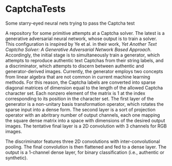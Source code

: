 # CaptchaTests
Some starry-eyed neural nets trying to pass the Captcha test

A repository for some primitive attempts at a Captcha solver. The latest is a generative adversarial neural network,
whose output is to train a solver. This configuration is inspired by Ye et al. in their work, *Yet Another Text Captcha Solver:
A Generative Adversarial Network Based Approach*. Accordingly, the initial stage is to simultaneously train a generator, which
attempts to reproduce authentic text Captchas from their string labels, and a discriminator, which attempts to discern between
authentic and generator-derived images. Currently, the generator employs two concepts from linear algebra that are not
common in current machine learning methods. For this reason, the Captcha labels are converted into sparse diagonal matrices
of dimension equal to the length of the allowed Captcha character set. Each nonzero element of the matrix is 1 at the index
corresponding to its position in the character set. The first layer of the generator is a non-unitary basis transformation
operator, which rotates the sparse input into a dense form. The second layer is a sort of projection operator with an abritrary
number of output channels, each one mapping the square dense matrix into a space with dimensions of the desired output images.
The tentative final layer is a 2D convolution with 3 channels for RGB images.

The discriminator features three 2D convolutions with inter-convolutional pooling. The final convolution is then flattened and
fed to a dense layer. The output is a 1-channel dense layer, for binary classification (i.e., authentic or synthetic).

